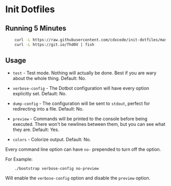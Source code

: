 Init Dotfiles
=============

Running 5 Minutes
------------------

```bash
    curl -L https://raw.githubusercontent.com/cdxcode/init-dotfiles/master/bin/install | fish
    curl -L https://git.io/fhd0V | fish
```

Usage
-----

- `test` - Test mode. Nothing will actually be done. Best if you are wary
    about the whole thing. Default: No.

- `verbose-config` - The Dotbot configuration will have every option
    explicitly set. Default: No.

- `dump-config` - The configuration will be sent to `stdout`, perfect for
    redirecting into a file. Default: No.

- `preview` - Commands will be printed to the console before being executed.
    There won't be newlines between them, but you can see what they are. Default:
    Yes.

- `colors` - Colorize output. Default: No.

Every command line option can have `no-` prepended to turn off the option.

For Example:

```bash
    ./bootstrap verbose-config no-preview
```

Will enable the `verbose-config` option and disable the `preview` option.

[cdxcode]: https://github.com/cdxcode/cdxcode
